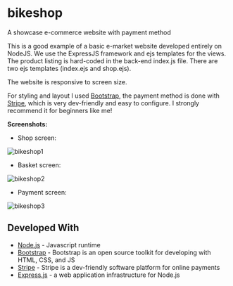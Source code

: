 # bikeshop
A showcase e-commerce website with payment method

This is a good example of a basic e-market website developed entirely on NodeJS. We use the ExpressJS framework and ejs templates for the views.
The product listing is hard-coded in the back-end index.js file.
There are two ejs templates (index.ejs and shop.ejs).

The website is responsive to screen size.

For styling and layout I used [Bootstrap](https://getbootstrap.com/), the payment method is done with [Stripe](https://stripe.com/fr), which is very dev-friendly and easy to configure. I strongly recommend it for beginners like me!

**Screenshots:**
* Shop screen:



![bikeshop1](https://i.ibb.co/LzZ3kV1/bikeshop1.png)




* Basket screen:



![bikeshop2](https://i.ibb.co/3m9vd96/bikeshop2.png)

* Payment screen:



![bikeshop3](https://i.ibb.co/9wzdhrY/bikeshop3.png)

## Developed With

* [Node.js](https://nodejs.org/en/) - Javascript runtime
* [Bootstrap](https://getbootstrap.com/) - Bootstrap is an open source toolkit for developing with HTML, CSS, and JS
* [Stripe](https://stripe.com/fr) - Stripe is a dev-friendly software platform for online payments
* [Express.js](https://expressjs.com/fr/) - a web application infrastructure for Node.js
